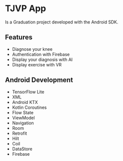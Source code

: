 # TJVP App

Is a Graduation project developed with the Android SDK.

## Features
- Diagnose your knee
- Authentication with Firebase
- Display your diagnosis with AI 
- Display exercise with VR


## Android Development
- TensorFlow Lite
- XML
- Android KTX
- Kotlin Coroutines
- Flow State
- ViewModel
- Navigation
- Room
- Retrofit
- Hilt
- Coil
- DataStore
- Firebase

